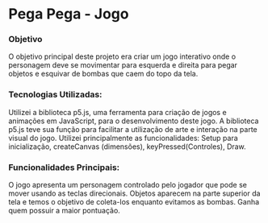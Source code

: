 # Pega Pega - Jogo
### Objetivo
O objetivo principal deste projeto era criar um jogo interativo onde o personagem deve se movimentar para esquerda e direita para pegar objetos e esquivar de bombas que caem do topo da tela.


### Tecnologias Utilizadas: 
Utilizei a biblioteca p5.js, uma ferramenta para criação de jogos e animações em JavaScript, para o desenvolvimento deste jogo.
A biblioteca p5.js teve sua função para facilitar a utilização de arte e interação na parte visual do jogo. 
Utilizei principalmente as funcionalidades: Setup para inicialização, createCanvas (dimensões), keyPressed(Controles), Draw.


### Funcionalidades Principais: 
O jogo apresenta um personagem controlado pelo jogador que pode se mover usando as teclas direcionais. Objetos aparecem na parte superior da tela e temos o objetivo de coleta-los enquanto evitamos as bombas. Ganha quem possuir a maior pontuação.
